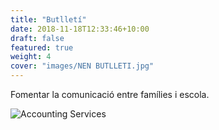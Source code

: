 ```yaml
---
title: "Butlletí"
date: 2018-11-18T12:33:46+10:00
draft: false
featured: true
weight: 4
cover: "images/NEN BUTLLETI.jpg"
---
```


Fomentar la comunicació entre famílies i escola.

![Accounting Services](/images/austin-distel-nGc5RT2HmF0-unsplash.jpg)
